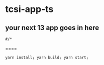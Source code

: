 # tcsi-app-ts

## your next 13 app goes in here

`#/*`

====

`yarn install; yarn build; yarn start;`

